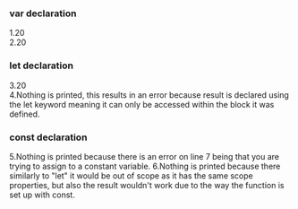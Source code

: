 ### var declaration
1.20<br>
2.20
### let declaration
3.20<br>
4.Nothing is printed, this results in an error because result is declared using the let keyword meaning it can only be accessed within the block it was defined.
### const declaration
5.Nothing is printed because there is an error on line 7 being that you are trying to assign to a constant variable.
6.Nothing is printed because there similarly to "let" it would be out of scope as it has the same scope properties, but also the result wouldn't work due to the way the function is set up with const.
